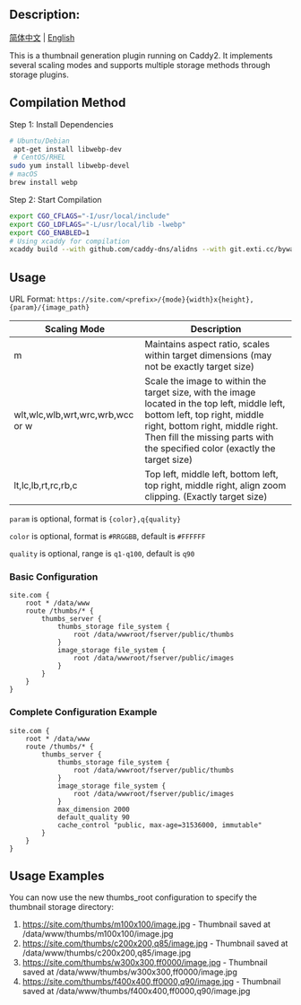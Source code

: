 ## Description:

[简体中文](./README_CN.md) | [English](./README.md)


This is a thumbnail generation plugin running on Caddy2. It implements several scaling modes and supports multiple storage methods through storage plugins.


## Compilation Method

Step 1: Install Dependencies

```bash
# Ubuntu/Debian
 apt-get install libwebp-dev    
 # CentOS/RHEL   
sudo yum install libwebp-devel    
# macOS   
brew install webp   
```
Step 2: Start Compilation

```bash
export CGO_CFLAGS="-I/usr/local/include"
export CGO_LDFLAGS="-L/usr/local/lib -lwebp"
export CGO_ENABLED=1
# Using xcaddy for compilation
xcaddy build --with github.com/caddy-dns/alidns --with git.exti.cc/bywayboy/caddy-thumbs=./caddy-thumbs   
```

## Usage

URL Format: `https://site.com/<prefix>/{mode}{width}x{height},{param}/{image_path}`

| Scaling Mode | Description |
|-------|-------|
| m | Maintains aspect ratio, scales within target dimensions (may not be exactly target size) |
| wlt,wlc,wlb,wrt,wrc,wrb,wcc or w | Scale the image to within the target size, with the image located in the top left, middle left, bottom left, top right, middle right, bottom right, middle right. Then fill the missing parts with the specified color (exactly the target size) |    
| lt,lc,lb,rt,rc,rb,c |Top left, middle left, bottom left, top right, middle right, align zoom clipping. (Exactly target size) |

`param` is optional, format is `{color},q{quality}`

`color` is optional, format is `#RRGGBB`, default is `#FFFFFF`

`quality` is optional, range is `q1-q100`, default is `q90`



### Basic Configuration
```caddyfile
site.com {
    root * /data/www
    route /thumbs/* {
        thumbs_server {
            thumbs_storage file_system {
                root /data/wwwroot/fserver/public/thumbs
            }
            image_storage file_system {
                root /data/wwwroot/fserver/public/images
            }
        }
    }
}
```

### Complete Configuration Example

```caddyfile
site.com {
    root * /data/www
    route /thumbs/* {
        thumbs_server {
            thumbs_storage file_system {
                root /data/wwwroot/fserver/public/thumbs
            }
            image_storage file_system {
                root /data/wwwroot/fserver/public/images
            }
            max_dimension 2000
            default_quality 90
            cache_control "public, max-age=31536000, immutable"
        }
    }
}
```

## Usage Examples

You can now use the new thumbs_root configuration to specify the thumbnail storage directory:

1. https://site.com/thumbs/m100x100/image.jpg - Thumbnail saved at /data/www/thumbs/m100x100/image.jpg
2. https://site.com/thumbs/c200x200,q85/image.jpg - Thumbnail saved at /data/www/thumbs/c200x200,q85/image.jpg
3. https://site.com/thumbs/w300x300,ff0000/image.jpg - Thumbnail saved at /data/www/thumbs/w300x300,ff0000/image.jpg
4. https://site.com/thumbs/f400x400,ff0000,q90/image.jpg - Thumbnail saved at /data/www/thumbs/f400x400,ff0000,q90/image.jpg

